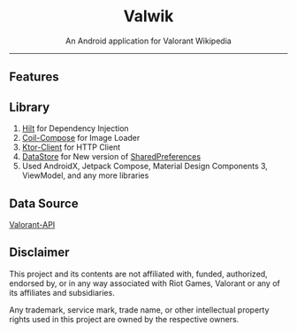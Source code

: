 <div align="center">
    <h1>Valwik</h1>
    <p>An Android application for Valorant Wikipedia</p>
</div>

---

<p align="center">

[//]: # (  <img src="" width="30%" />)
</p>

## Features

## Library
1. [Hilt](https://dagger.dev/hilt/) for Dependency Injection
2. [Coil-Compose](https://coil-kt.github.io/coil/compose/) for Image Loader
3. [Ktor-Client](https://ktor.io/docs/getting-started-ktor-client.html#create-client) for HTTP Client
4. [DataStore](https://developer.android.com/topic/libraries/architecture/datastore) for New version of [SharedPreferences](https://developer.android.com/training/data-storage/shared-preferences)
5. Used AndroidX, Jetpack Compose, Material Design Components 3, ViewModel, and any more libraries

## Data Source
[Valorant-API](https://valorant-api.com/)

## Disclaimer
This project and its contents are not affiliated with, funded, authorized, endorsed by, or in any way associated with Riot Games, Valorant or any of its affiliates and subsidiaries.

Any trademark, service mark, trade name, or other intellectual property rights used in this project are owned by the respective owners.

